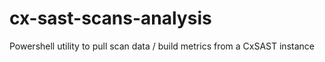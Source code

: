 # cx-sast-scans-analysis
Powershell utility to pull scan data / build metrics from a CxSAST instance
